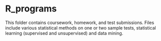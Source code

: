 # R_programs
This folder contains coursework, homework, and test submissions. Files include various statistical methods on one or two sample tests, statistical learning (supervised and unsupervised) and data mining.
